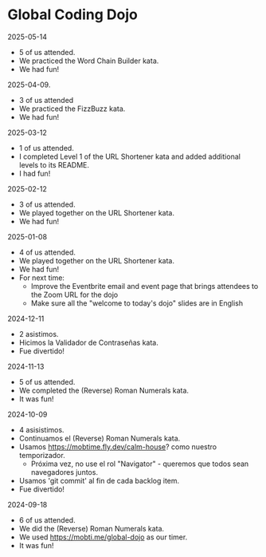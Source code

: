 # Global Coding Dojo

2025-05-14
- 5 of us attended.
- We practiced the Word Chain Builder kata.
- We had fun!

2025-04-09.
- 3 of us attended
- We practiced the FizzBuzz kata.
- We had fun!

2025-03-12
- 1 of us attended.
- I completed Level 1 of the URL Shortener kata and added additional levels to its README.
- I had fun!

2025-02-12
- 3 of us attended.
- We played together on the URL Shortener kata.
- We had fun!

2025-01-08
- 4 of us attended.
- We played together on the URL Shortener kata.
- We had fun!
- For next time:
  - Improve the Eventbrite email and event page that brings attendees to the Zoom URL for the dojo
  - Make sure all the "welcome to today's dojo" slides are in English

2024-12-11
- 2 asistimos.
- Hicimos la Validador de Contraseñas kata.
- Fue divertido!

2024-11-13
- 5 of us attended.
- We completed the (Reverse) Roman Numerals kata.
- It was fun!

2024-10-09
- 4 asisistimos.
- Continuamos el (Reverse) Roman Numerals kata.
- Usamos https://mobtime.fly.dev/calm-house? como nuestro temporizador.
  - Próxima vez, no use el rol "Navigator" - queremos que todos sean navegadores juntos.
- Usamos 'git commit' al fin de cada backlog item.
- Fue divertido!

2024-09-18
- 6 of us attended.
- We did the (Reverse) Roman Numerals kata.
- We used https://mobti.me/global-dojo as our timer.
- It was fun!
